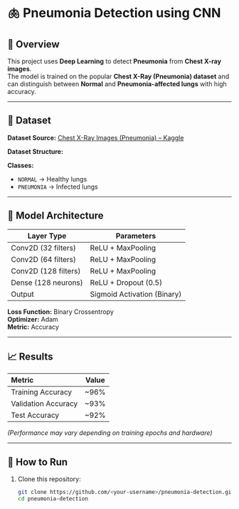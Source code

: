 # 🫁 Pneumonia Detection using CNN

## 📘 Overview
This project uses **Deep Learning** to detect **Pneumonia** from **Chest X-ray images**.  
The model is trained on the popular **Chest X-Ray (Pneumonia) dataset** and can distinguish between **Normal** and **Pneumonia-affected lungs** with high accuracy.

---

## 🧩 Dataset
**Dataset Source:** [Chest X-Ray Images (Pneumonia) – Kaggle](https://www.kaggle.com/datasets/paultimothymooney/chest-xray-pneumonia)

**Dataset Structure:**

**Classes:**
- `NORMAL` → Healthy lungs  
- `PNEUMONIA` → Infected lungs  

---

## 🧠 Model Architecture
| Layer Type | Parameters |
|-------------|-------------|
| Conv2D (32 filters) | ReLU + MaxPooling |
| Conv2D (64 filters) | ReLU + MaxPooling |
| Conv2D (128 filters) | ReLU + MaxPooling |
| Dense (128 neurons) | ReLU + Dropout (0.5) |
| Output | Sigmoid Activation (Binary) |

**Loss Function:** Binary Crossentropy  
**Optimizer:** Adam  
**Metric:** Accuracy  

---

## 📈 Results
| Metric | Value |
|:--------|:------:|
| Training Accuracy | ~96% |
| Validation Accuracy | ~93% |
| Test Accuracy | ~92% |

*(Performance may vary depending on training epochs and hardware)*

---

## 🧪 How to Run
1. Clone this repository:
   ```bash
   git clone https://github.com/<your-username>/pneumonia-detection.git
   cd pneumonia-detection
